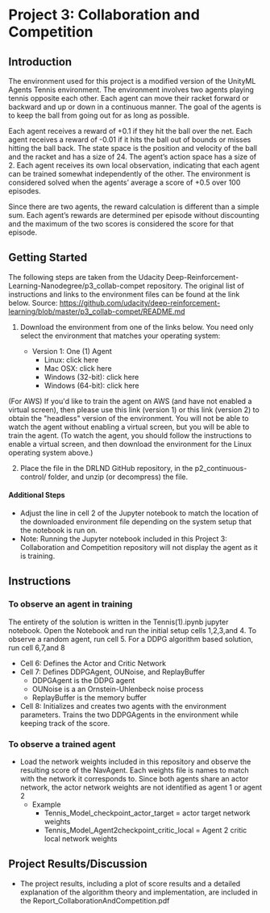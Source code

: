 # Project 3: Collaboration and Competition
## Introduction

The environment used for this project is a modified version of the UnityML Agents Tennis
environment. The environment involves two agents playing tennis opposite each other. Each agent can
move their racket forward or backward and up or down in a continuous manner. The goal of the
agents is to keep the ball from going out for as long as possible.

Each agent receives a reward of +0.1 if they hit the ball over the net. Each agent receives a
reward of -0.01 if it hits the ball out of bounds or misses hitting the ball back. The state space is the
position and velocity of the ball and the racket and has a size of 24. The agent’s action space has a size
of 2. Each agent receives its own local observation, indicating that each agent can be trained
somewhat independently of the other. The environment is considered solved when the agents’
average a score of +0.5 over 100 episodes.

Since there are two agents, the reward calculation is different than a simple sum. Each agent’s
rewards are determined per episode without discounting and the maximum of the two scores is
considered the score for that episode.

## Getting Started 

The following steps are taken from the Udacity Deep-Reinforcement-Learning-Nanodegree/p3_collab-compet repository. The original list of instructions and links to the environment 
files can be found at the link below. 
Source: https://github.com/udacity/deep-reinforcement-learning/blob/master/p3_collab-compet/README.md

1. Download the environment from one of the links below. You need only select the environment that matches your operating system:
       
   * Version 1: One (1) Agent
     * Linux: click here
     * Mac OSX: click here
     * Windows (32-bit): click here
     * Windows (64-bit): click here
 
 (For AWS) If you'd like to train the agent on AWS (and have not enabled a virtual screen), then please use this link (version 1) or 
this link (version 2) to obtain the "headless" version of the environment. You will not be able to watch the agent without enabling a 
virtual screen, but you will be able to train the agent. (To watch the agent, you should follow the instructions to enable a virtual 
screen, and then download the environment for the Linux operating system above.)

  2. Place the file in the DRLND GitHub repository, in the p2_continuous-control/ folder, and unzip (or decompress) the file.

#### Additional Steps
* Adjust the line in cell 2 of the Jupyter notebook to match the location of the downloaded environment file depending on the system setup 
 that the notebook is run on.
 * Note: Running the Jupyter notebook included in this Project 3: Collaboration and Competition repository will not display the 
 agent as it is training.
 
 ## Instructions
 
 ### To observe an agent in training
 
 The entirety of the solution is written in the Tennis(1).ipynb jupyter notebook. Open the Notebook and run the initial 
 setup cells 1,2,3,and 4. To observe a random agent, run cell 5. For a DDPG algorithm based solution, run cell 6,7,and 8

* Cell 6: Defines the Actor and Critic Network
* Cell 7: Defines DDPGAgent, OUNoise, and ReplayBuffer
    * DDPGAgent is the DDPG agent
    * OUNoise is a an Ornstein-Uhlenbeck noise process
    * ReplayBuffer is the memory buffer
* Cell 8: Initializes and creates two agents with the environment parameters. 
          Trains the two DDPGAgents in the environment while keeping track of the score.

### To observe a trained agent
* Load the network weights included in this repository and observe the resulting score of the NavAgent. Each weights file is names to match 
with the network it corresponds to. Since both agents share an actor network, the actor network weights are not identified as agent 1 or agent 2
    * Example
      * Tennis_Model_checkpoint_actor_target = actor target network weights
      * Tennis_Model_Agent2checkpoint_critic_local = Agent 2 critic local network weights
 
 ## Project Results/Discussion
 * The project results, including a plot of score results and a detailed explanation of the algorithm theory and implementation, are 
 included in the Report_CollaborationAndCompetition.pdf

 
